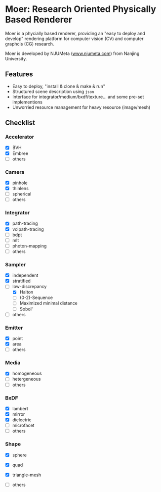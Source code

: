 # Moer: Research Oriented Physically Based Renderer

Moer is a phycially based renderer, providing an "easy to deploy and develop" rendering platform for computer vision (CV) and computer graphcis (CG) research.

Moer is developed by NJUMeta (www.njumeta.com) from Nanjing University.

## Features

- Easy to deploy, "install & clone & make & run"
- Structured scene description using `json`
- Interface for integrator/medium/bxdf/texture... and some pre-set implementions
- Unworried resource management for heavy resource (image/mesh)

## Checklist

### Accelerator
- [X] BVH
- [X] Embree
- [ ] others

### Camera
- [x] pinhole
- [x] thinlens
- [ ] spherical
- [ ] others

### Integrator
- [x] path-tracing
- [X] volpath-tracing
- [ ] bdpt
- [ ] mlt
- [ ] photon-mapping
- [ ] others

### Sampler
- [X] independent 
- [X] stratified 
- [ ] low-discrepancy
  - [X] Halton
  - [ ] (0-2)-Sequence
  - [ ] Maximized minimal distance
  - [ ] Sobol'
- [ ] others

### Emitter
- [X] point
- [X] area
- [ ] others

### Media
- [X] homogeneous
- [ ] hetergeneous
- [ ] others

### BxDF
- [X] lambert
- [X] mirror
- [X] dielectric
- [ ] microfacet
- [ ] others

### Shape
- [X] sphere
- [X] quad
- [X] triangle-mesh
- [ ] others


